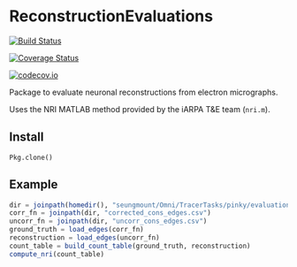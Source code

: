 # ReconstructionEvaluations

[![Build Status](https://travis-ci.org/macrintr/ReconstructionEvaluations.jl.svg?branch=master)](https://travis-ci.org/macrintr/ReconstructionEvaluations.jl)

[![Coverage Status](https://coveralls.io/repos/macrintr/ReconstructionEvaluations.jl/badge.svg?branch=master&service=github)](https://coveralls.io/github/macrintr/ReconstructionEvaluations.jl?branch=master)

[![codecov.io](http://codecov.io/github/macrintr/ReconstructionEvaluations.jl/coverage.svg?branch=master)](http://codecov.io/github/macrintr/ReconstructionEvaluations.jl?branch=master)

Package to evaluate neuronal reconstructions from electron micrographs.

Uses the NRI MATLAB method provided by the iARPA T&E team (`nri.m`).

## Install
```
Pkg.clone()
```


## Example
```julia
dir = joinpath(homedir(), "seungmount/Omni/TracerTasks/pinky/evaluation")
corr_fn = joinpath(dir, "corrected_cons_edges.csv")
uncorr_fn = joinpath(dir, "uncorr_cons_edges.csv")
ground_truth = load_edges(corr_fn)
reconstruction = load_edges(uncorr_fn)
count_table = build_count_table(ground_truth, reconstruction)
compute_nri(count_table)
```